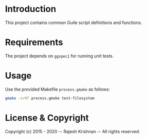 # Introduction

This project contains common Guile script definitions and functions.

# Requirements

The project depends on `ggspec1` for running unit tests.

# Usage

Use the provided Makefile `process.gmake` as follows:

```bash
gmake -srRf process.gmake test-filesystem
```

#  License & Copyright

Copyright (c) 2015 - 2020 -- Rajesh Krishnan -- All rights reserved.


